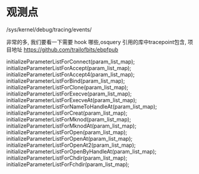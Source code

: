 # 观测点

/sys/kernel/debug/tracing/events/

非常的多, 我们要看一下需要 hook 哪些,osquery 引用的库中tracepoint包含, 项目地址 https://github.com/trailofbits/ebpfpub

initializeParameterListForConnect(param_list_map);
initializeParameterListForAccept(param_list_map);
initializeParameterListForAccept4(param_list_map);
initializeParameterListForBind(param_list_map);
initializeParameterListForClone(param_list_map);
initializeParameterListForExecve(param_list_map);
initializeParameterListForExecveAt(param_list_map);
initializeParameterListForNameToHandleAt(param_list_map);
initializeParameterListForCreat(param_list_map);
initializeParameterListForMknod(param_list_map);
initializeParameterListForMknodAt(param_list_map);
initializeParameterListForOpen(param_list_map);
initializeParameterListForOpenAt(param_list_map);
initializeParameterListForOpenAt2(param_list_map);
initializeParameterListForOpenByHandleAt(param_list_map);
initializeParameterListForChdir(param_list_map);
initializeParameterListForFchdir(param_list_map);